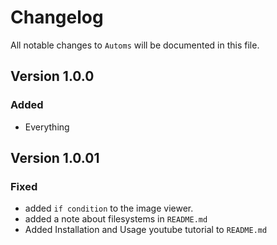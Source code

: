 # Changelog

All notable changes to `Automs` will be documented in this file.

## Version 1.0.0

### Added
- Everything

## Version 1.0.01

### Fixed
- added `if condition` to the image viewer.
- added a note about filesystems in `README.md`
- Added Installation and Usage youtube tutorial to `README.md`